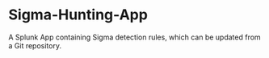 # Sigma-Hunting-App
A Splunk App containing Sigma detection rules, which can be updated from a Git repository.
